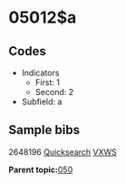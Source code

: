 # 05012$a

## Codes

-   Indicators
    -   First: 1
    -   Second: 2
-   Subfield: a

## Sample bibs

2648196 [Quicksearch](https://search.library.yale.edu/catalog/2648196) [VXWS](http://prodorbis.library.yale.edu:7014/vxws/GetHoldingsService?bibId=2648196)

**Parent topic:**[050](../../tags/050/050.md)

